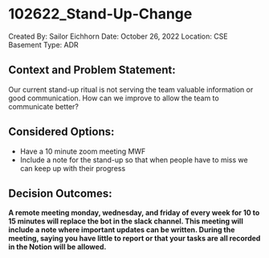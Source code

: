 # 102622_Stand-Up-Change

Created By: Sailor Eichhorn
Date: October 26, 2022
Location: CSE Basement
Type: ADR

## Context and Problem Statement:

Our current stand-up ritual is not serving the team valuable information or good communication. How can we improve to allow the team to communicate better?

## Considered Options:

- Have a 10 minute zoom meeting MWF
- Include a note for the stand-up so that when people have to miss we can keep up with their progress

## Decision Outcomes:

**A remote meeting monday, wednesday, and friday of every week for 10 to 15 minutes will replace the bot in the slack channel. This meeting will include a note where important updates can be written. During the meeting, saying you have little to report or that your tasks are all recorded in the Notion will be allowed.**